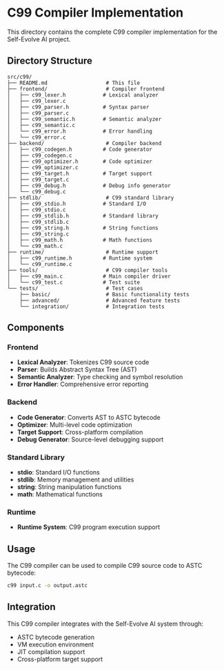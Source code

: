 # C99 Compiler Implementation

This directory contains the complete C99 compiler implementation for the Self-Evolve AI project.

## Directory Structure

```
src/c99/
├── README.md                   # This file
├── frontend/                   # Compiler frontend
│   ├── c99_lexer.h            # Lexical analyzer
│   ├── c99_lexer.c
│   ├── c99_parser.h           # Syntax parser
│   ├── c99_parser.c
│   ├── c99_semantic.h         # Semantic analyzer
│   ├── c99_semantic.c
│   └── c99_error.h            # Error handling
│   └── c99_error.c
├── backend/                    # Compiler backend
│   ├── c99_codegen.h          # Code generator
│   ├── c99_codegen.c
│   ├── c99_optimizer.h        # Code optimizer
│   ├── c99_optimizer.c
│   ├── c99_target.h           # Target support
│   ├── c99_target.c
│   ├── c99_debug.h            # Debug info generator
│   └── c99_debug.c
├── stdlib/                     # C99 standard library
│   ├── c99_stdio.h            # Standard I/O
│   ├── c99_stdio.c
│   ├── c99_stdlib.h           # Standard library
│   ├── c99_stdlib.c
│   ├── c99_string.h           # String functions
│   ├── c99_string.c
│   ├── c99_math.h             # Math functions
│   └── c99_math.c
├── runtime/                    # Runtime support
│   ├── c99_runtime.h          # Runtime system
│   └── c99_runtime.c
├── tools/                      # C99 compiler tools
│   ├── c99_main.c             # Main compiler driver
│   └── c99_test.c             # Test suite
└── tests/                      # Test cases
    ├── basic/                  # Basic functionality tests
    ├── advanced/               # Advanced feature tests
    └── integration/            # Integration tests
```

## Components

### Frontend
- **Lexical Analyzer**: Tokenizes C99 source code
- **Parser**: Builds Abstract Syntax Tree (AST)
- **Semantic Analyzer**: Type checking and symbol resolution
- **Error Handler**: Comprehensive error reporting

### Backend
- **Code Generator**: Converts AST to ASTC bytecode
- **Optimizer**: Multi-level code optimization
- **Target Support**: Cross-platform compilation
- **Debug Generator**: Source-level debugging support

### Standard Library
- **stdio**: Standard I/O functions
- **stdlib**: Memory management and utilities
- **string**: String manipulation functions
- **math**: Mathematical functions

### Runtime
- **Runtime System**: C99 program execution support

## Usage

The C99 compiler can be used to compile C99 source code to ASTC bytecode:

```bash
c99 input.c -o output.astc
```

## Integration

This C99 compiler integrates with the Self-Evolve AI system through:
- ASTC bytecode generation
- VM execution environment
- JIT compilation support
- Cross-platform target support
